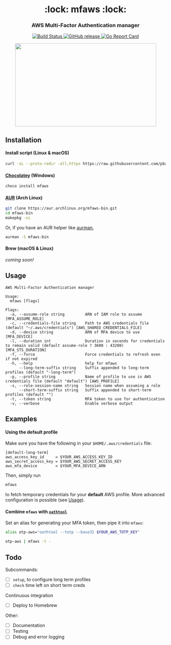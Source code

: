 <h1 align="center" style="border-bottom: none;">:lock: mfaws :lock:</h1>
<h3 align="center">AWS Multi-Factor Authentication manager</h3>

<p align="center">
  <a href="https://travis-ci.org/pbar1/mfaws">
    <img alt="Build Status" src="https://travis-ci.org/pbar1/mfaws.svg?branch=master">
  </a>
  <a href="https://github.com/pbar1/mfaws/releases/latest">
    <img alt="GitHub release" src="https://img.shields.io/github/release/pbar1/mfaws.svg">
  </a>
  <a href="https://goreportcard.com/report/github.com/pbar1/mfaws">
    <img alt="Go Report Card" src="https://goreportcard.com/badge/github.com/pbar1/mfaws">
  </a>
</p>

<p align="center">
  <a href="https://asciinema.org/a/194262" target="_blank">
    <img width="443" height="261" src="https://asciinema.org/a/194262.png"/>
  </a>
</p>

<!-- installation -->
## Installation
 
#### Install script (Linux & macOS)
```sh
curl -sL --proto-redir -all,https https://raw.githubusercontent.com/pbar1/mfaws/master/install.sh | sh
```

#### [Chocolatey][4] (Windows)
```powershell
choco install mfaws
```

#### [AUR][6] (Arch Linux)
```sh
git clone https://aur.archlinux.org/mfaws-bin.git
cd mfaws-bin
makepkg -si
```
Or, if you have an AUR helper like [aurman][5],
```sh
aurman -S mfaws-bin
```

#### Brew (macOS & Linux)
_coming soon!_
<!-- installationstop -->

<!-- usage -->
## Usage
```
AWS Multi-Factor Authentication manager

Usage:
  mfaws [flags]

Flags:
  -a, --assume-role string         ARN of IAM role to assume [MFA_ASSUME_ROLE]
  -c, --credentials-file string    Path to AWS credentials file (default "~/.aws/credentials") [AWS_SHARED_CREDENTIALS_FILE]
  -d, --device string              ARN of MFA device to use [MFA_DEVICE]
  -l, --duration int               Duration in seconds for credentials to remain valid (default assume-role ? 3600 : 43200) [MFA_STS_DURATION]
  -f, --force                      Force credentials to refresh even if not expired
  -h, --help                       help for mfaws
      --long-term-suffix string    Suffix appended to long-term profiles (default "-long-term")
  -p, --profile string             Name of profile to use in AWS credentials file (default "default") [AWS_PROFILE]
  -s, --role-session-name string   Session name when assuming a role
      --short-term-suffix string   Suffix appended to short-term profiles (default "")
  -t, --token string               MFA token to use for authentication
  -v, --verbose                    Enable verbose output
```
<!-- usagestop -->

<!-- examples -->
## Examples

#### Using the default profile
Make sure you have the following in your `$HOME/.aws/credentials` file:
```
[default-long-term]
aws_access_key_id     = $YOUR_AWS_ACCESS_KEY_ID
aws_secret_access_key = $YOUR_AWS_SECRET_ACCESS_KEY
aws_mfa_device        = $YOUR_MFA_DEVICE_ARN
```

Then, simply run
```sh
mfaws
```
to fetch temporary credentials for your **default** AWS profile. More advanced configuration is possible (see [Usage](#usage)).

#### Combine `mfaws` with [`oathtool`][2]
Set an alias for generating your MFA token, then pipe it into `mfaws`:
```sh
alias otp-aws="oathtool --totp --base32 $YOUR_AWS_TOTP_KEY"

otp-aws | mfaws -t -
```
<!-- examplesstop -->

<!-- todo -->
## Todo
Subcommands:
- [ ] `setup`, to configure long term profiles
- [ ] `check` time left on short term creds

Continuous integration
- [ ] Deploy to Homebrew

Other:
- [ ] Documentation
- [ ] Testing
- [ ] Debug and error logging
<!-- todostop -->

[1]: https://github.com/pbar1/mfaws/releases
[2]: https://www.nongnu.org/oath-toolkit/
[3]: https://github.com/go-semantic-release/semantic-release
[4]: https://chocolatey.org/packages/mfaws
[5]: https://github.com/polygamma/aurman
[6]: https://aur.archlinux.org/packages/mfaws-bin/
